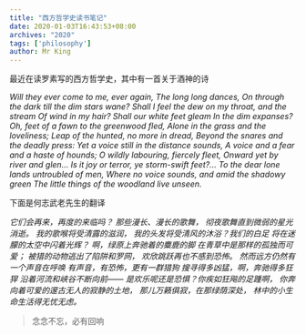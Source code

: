 ```yaml
---
title: "西方哲学史读书笔记"
date: 2020-01-03T16:43:53+08:00
archives: "2020"
tags: ['philosophy']
author: Mr King
---
```


最近在读罗素写的西方哲学史，其中有一首关于酒神的诗

*Will they ever come to me, ever again,
The long long dances,
On through the dark till the dim stars wane?
Shall I feel the dew on my throat, and the stream
Of wind in my hair? Shall our white feet gleam
In the dim expanses?
Oh, feet of a fawn to the greenwood fled,
Alone in the grass and the loveliness;
Leap of the hunted, no more in dread,
Beyond the snares and the deadly press:
Yet a voice still in the distance sounds,
A voice and a fear and a haste of hounds;
O wildly labouring, fiercely fleet,
Onward yet by river and glen…
Is it joy or terror, ye storm-swift feet?…
To the dear lone lands untroubled of men,
Where no voice sounds, and amid the shadowy green
The little things of the woodland live unseen.*

下面是何志武老先生的翻译

*它们会再来，再度的来临吗？
那些漫长、漫长的歌舞，
彻夜歌舞直到微弱的星光消逝。
我的歌喉将受清露的滋润，
我的头发将受清风的沐浴？我们的白足
将在迷朦的太空中闪着光辉？
啊，绿原上奔驰着的麋鹿的脚
在青草中是那样的孤独而可爱；
被猎的动物逃出了陷阱和罗网，
欢欣跳跃再也不感到恐怖。
然而远方仍然有一个声音在呼唤
有声音，有恐怖，更有一群猎狗
搜寻得多凶猛，啊，奔驰得多狂猂
沿着河流和峡谷不断向前——
是欢乐呢还是恐惧？你疾如狂飚的足踵啊，
你奔向着可爱的邃古无人的寂静的土地，
那儿万籁俱寂，在那绿荫深处，
林中的小生命生活得无忧无虑。*



> 念念不忘，必有回响